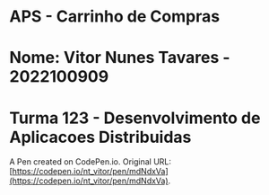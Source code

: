# APS - Carrinho de Compras
# Nome: Vitor Nunes Tavares - 2022100909
# Turma 123 - Desenvolvimento de Aplicacoes Distribuidas
A Pen created on CodePen.io. Original URL: [https://codepen.io/nt_vitor/pen/mdNdxVa](https://codepen.io/nt_vitor/pen/mdNdxVa).

